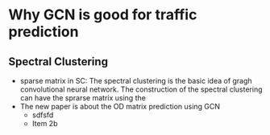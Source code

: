 
# Why GCN is good for traffic prediction 
## Spectral Clustering 
* sparse matrix in SC:
The spectral clustering is the basic idea of gragh convolutional neural network. 
The construction of the spectral clustering can have the sprarse matrix using the 
* The new paper is about the OD matrix prediction using GCN
  * sdfsfd
  * Item 2b
 
